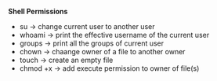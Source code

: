 **Shell Permissions**
- su -> change current user to another user
- whoami -> print the effective username of the current user
- groups -> print all the groups of current user
- chown -> chaange owner of a file to another owner
- touch -> create an empty file
- chmod +x -> add execute permission to owner of file(s)
